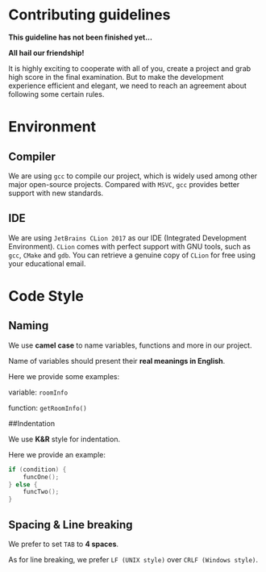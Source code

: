 # Contributing guidelines

**This guideline has not been finished yet...**

**All hail our friendship!**

It is highly exciting to cooperate with all of you, create a project and grab high score in the final examination. But to make the development experience efficient and elegant, we need to reach an agreement about following some certain rules.

# Environment

## Compiler

We are using `gcc` to compile our project, which is widely used among other major open-source projects. Compared with `MSVC`, `gcc` provides better support with new standards.

## IDE

We are using `JetBrains CLion 2017` as our IDE (Integrated Development Environment). `CLion` comes with perfect support with GNU tools, such as `gcc`, `CMake` and `gdb`. You can retrieve a genuine copy of `CLion` for free using your educational email.

# Code Style

## Naming

We use **camel case** to name variables, functions and more in our project.  

Name of variables should present their **real meanings in English**.

Here we provide some examples:

variable:		`roomInfo`  

function: 	`getRoomInfo()`  

##Indentation

We use **K&R** style for indentation.  

Here we provide an example:

```cpp
if (condition) {
    funcOne();
} else {
    funcTwo();
}
```

## Spacing & Line breaking

We prefer to set `TAB` to **4 spaces**.

As for line breaking, we prefer  `LF (UNIX style)` over `CRLF (Windows style)`. 

